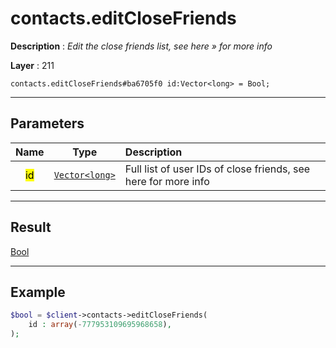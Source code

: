 # contacts.editCloseFriends

**Description** : *Edit the close friends list, see here » for more info*

**Layer** : 211

```tl
contacts.editCloseFriends#ba6705f0 id:Vector<long> = Bool;
```

---

## Parameters

| Name | Type | Description |
| :---: | :---: | :--- |
| <mark>id</mark> | [`Vector<long>`](type/long) | Full list of user IDs of close friends, see here for more info |

---

## Result

[Bool](type/Bool)

---

## Example

```php
$bool = $client->contacts->editCloseFriends(
	id : array(-777953109695968658),
);
```